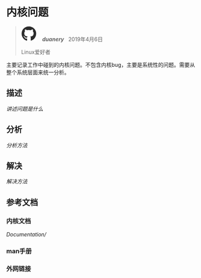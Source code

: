 # 内核问题

> [![40](https://github.com/duanery/picture/blob/master/github/github_black_40px.png)](https://duanery.github.io)
> &nbsp;&nbsp;
> ***duanery*** &nbsp;
> 2019年4月6日
>
> Linux爱好者

主要记录工作中碰到的内核问题。不包含内核bug，主要是系统性的问题。需要从整个系统层面来统一分析。

## 描述

*讲述问题是什么*

## 分析

*分析方法*

## 解决

*解决方法*

## 参考文档

### 内核文档
*Documentation/*

### man手册

### 外网链接
